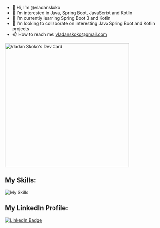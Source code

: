 - 👋 Hi, I’m @vladanskoko
- 👀 I’m interested in Java, Spring Boot, JavaScript and Kotlin
- 🌱 I’m currently learning Spring Boot 3 and Kotlin
- 💞️ I’m looking to collaborate on interesting Java Spring Boot and Kotlin projects
- 📫 How to reach me: vladanskoko@gmail.com

<!---
vladanskoko/vladanskoko is a ✨ special ✨ repository because its `README.md` (this file) appears on your GitHub profile.
You can click the Preview link to take a look at your changes.
--->

<a href="https://app.daily.dev/vladanskoko"><img src="https://api.daily.dev/devcards/72dd62a676104f08bbe6433d54cdb2b4.png?r=lme" width="400" alt="Vladan Skoko's Dev Card"/></a>

<h2>My Skills:</h2>

![My Skills](https://skillicons.dev/icons?i=java,spring,hibernate,javascript,jquery,html,css,kotlin,cs,dotnet,cpp,c,git,github,idea,eclipse,visualstudio,vscode,postman,mysql,sqlserver,linux&perline=7)

<h2>My LinkedIn Profile:</h2>

<a href="https://www.linkedin.com/in/vladanskoko/">
  <img src="https://img.shields.io/badge/LinkedIn-blue?style=for-the-badge&logo=linkedin&logoColor=white" alt="LinkedIn Badge"/>
</a>

